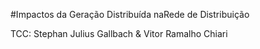 #Impactos da Geração Distribuída naRede de Distribuição

TCC: Stephan Julius Gallbach & Vitor Ramalho Chiari
